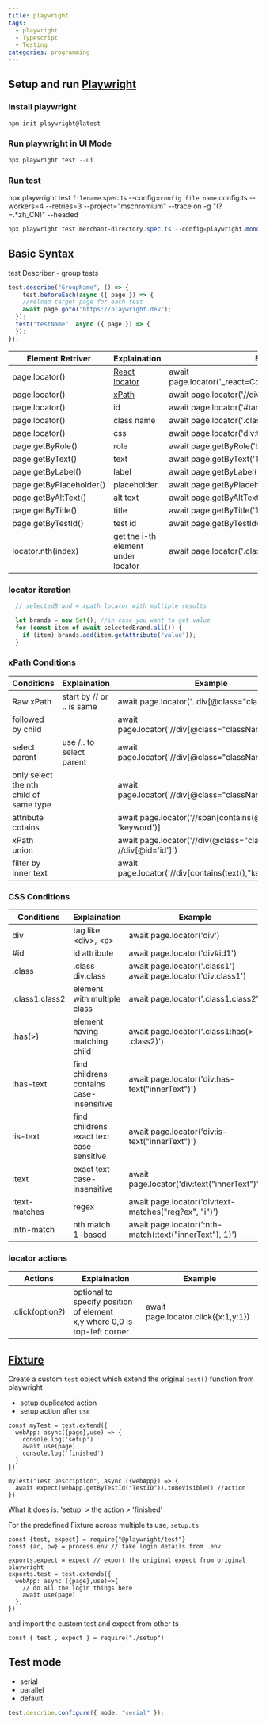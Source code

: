 ```yaml
---
title: playwright
tags:
  - playwright
  - Typescript
  - Testing
categories: programming
---
```


## Setup and run [Playwright](https://playwright.dev/)

### Install playwright

```Powershell
npm init playwright@latest
```

### Run playwright in UI Mode

```Powershell
npx playwright test --ui
```

### Run test

npx playwright test `filename`.spec.ts --config=`config file name`.config.ts --workers=4 --retries=3 --project="mschromium" --trace on -g "(?=.\*zh_CN)" --headed

```Powershell
npx playwright test merchant-directory.spec.ts --config=playwright.monocart.config.ts --workers=4 --retries=3 --project="mschromium" --trace on -g "(?=.*zh_CN)" --headed
```

## Basic Syntax

test Describer - group tests

```Typescript
test.describe("GroupName", () => {
    test.beforeEach(async ({ page }) => {
    //reload target page for each test
    await page.goto("https://playwright.dev");
  });
  test("testName", async ({ page }) => {
  });
});
```

| Element Retriver        | Explaination                                                              | Example                                                  |
| ----------------------- | ------------------------------------------------------------------------- | -------------------------------------------------------- |
| page.locator()          | [React locator](https://playwright.dev/docs/other-locators#react-locator) | await page.locator('\_react=ComponentName[enabled=true]) |
| page.locator()          | [xPath](https://playwright.dev/docs/other-locators#xpath-locator)         | await page.locator('//div[@class="className"]')          |
| page.locator()          | id                                                                        | await page.locator('#targetId')                          |
| page.locator()          | class name                                                                | await page.locator('.className > div > a')               |
| page.locator()          | css                                                                       | await page.locator('div:text("innerText")')              |
| page.getByRole()        | role                                                                      | await page.getByRole('button', { name: 'Submit' })       |
| page.getByText()        | text                                                                      | await page.getByText('Text')                             |
| page.getByLabel()       | label                                                                     | await page.getByLabel('Label')                           |
| page.getByPlaceholder() | placeholder                                                               | await page.getByPlaceholder('Placeholder')               |
| page.getByAltText()     | alt text                                                                  | await page.getByAltText('AltText')                       |
| page.getByTitle()       | title                                                                     | await page.getByTitle('Title')                           |
| page.getByTestId()      | test id                                                                   | await page.getByTestId('TestId')                         |
| locator.nth(index)      | get the i-th element under locator                                        | await page.locator('.className').nth(1)                  |

### locator iteration

```Typescript
  // selectedBrand = xpath locator with multiple results

  let brands = new Set(); //in case you want to get value
  for (const item of await selectedBrand.all()) {
    if (item) brands.add(item.getAttribute("value"));
  }
```

### xPath Conditions

| Conditions                             | Explaination              | Example                                                             |
| -------------------------------------- | ------------------------- | ------------------------------------------------------------------- |
| Raw xPath                              | start by // or .. is same | await page.locator('..div[@class="className"]')                     |
| followed by child                      |                           | await page.locator('//div[@class="className"]/div/a')               |
| select parent                          | use /.. to select parent  | await page.locator('//div\[@class="className"\]/..')                |
| only select the nth child of same type |                           | await page.locator('//div[@class="className"]/div[1]')              |
| attribute cotains                      |                           | await page.locator('//span[contains(@class, 'keyword')]             |
| xPath union                            |                           | await page.locator('//div(@class="className")] \| //div[@id='id']') |
| filter by inner text                   |                           | await page.locator('//div\[contains(text(),"keyword")'\]            |


### CSS Conditions

| Conditions     | Explaination                                   | Example                                                           |
| -------------- | ---------------------------------------------- | ----------------------------------------------------------------- |
| div            | tag like \<div\>, \<p\>                        | await page.locator('div')                                         |
| \#id           | id attribute                                   | await page.locator('div#id1')                                     |
| .class         | .class<br>div.class                            | await page.locator('.class1')<br>await page.locator('div.class1') |
| .class1.class2 | element with multiple class                    | await page.locator('.class1.class2')                              |
| :has(>)        | element having matching child                  | await page.locator('.class1:has(> .class2)')                      |
| :has-text      | find childrens<br>contains<br>case-insensitive | await page.locator('div:has-text("innerText")')                   |
| :is-text       | find childrens<br>exact text<br>case-sensitive | await page.locator('div:is-text("innerText")')                    |
| :text          | exact text<br>case-insensitive                 | await page.locator('div:text("innerText")')                       |
| :text-matches  | regex                                          | await page.locator('div:text-matches("reg?ex", "i")')             |
| :nth-match     | nth match 1-based                              | await page.locator(':nth-match(:text("innerText"), 1)')           |

### locator actions
| Actions         | Explaination                                                                | Example                             |
| --------------- | --------------------------------------------------------------------------- | ----------------------------------- |
| .click(option?) | optional to specify position of element<br>x,y where 0,0 is top-left corner | await page.locator.click({x:1,y:1}) |
## [Fixture](https://www.youtube.com/watch?v=2O7dyz6XO2s)

Create a custom `test` object which extend the original `test()` function from playwright

- setup duplicated action
- setup action after `use`

```
const myTest = test.extend({
  webApp: async({page},use) => {
    console.log('setup')
    await use(page)
    console.log('finished')
  }
})

myTest("Test Description", async ({webApp}) => {
  await expect(webApp.getByTestId("TestID")).toBeVisible() //action
})
```

What it does is: 'setup' > the action > 'finished'

For the predefined Fixture across multiple ts use,
`setup.ts`

```
const {test, expect} = require{"@playwright/test"}
const {ac, pw} = process.env // take login details from .env

exports.expect = expect // export the original expect from original playwright
exports.test = test.extends({
  webApp: async ({page},use)=>{
    // do all the login things here
    await use(page)
  },
})
```

and import the custom test and expect from other ts

```
const { test , expect } = require("./setup")
```

## Test mode
- serial
- parallel
- default
```Typescript
test.describe.configure({ mode: "serial" });
```
